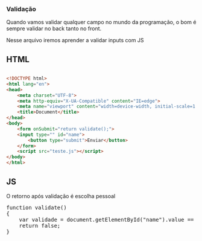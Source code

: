 <h3> Validação </h3>
  <p>Quando vamos validar qualquer campo no mundo da programação, o bom é sempre validar no back tanto no front.</p>
  <p>Nesse arquivo iremos aprender a validar inputs com JS</p>
  <h2>HTML</h2>
  
```html

<!DOCTYPE html>
<html lang="en">
<head>
    <meta charset="UTF-8">
    <meta http-equiv="X-UA-Compatible" content="IE=edge">
    <meta name="viewport" content="width=device-width, initial-scale=1.0">
    <title>Document</title>
</head>
<body>
    <form onSubmit="return validate();">
    <input type="" id="name">
        <button type="submit">Enviar</button>
    </form>
    <script src="teste.js"></script>
</body>
</html>

```

<h2>JS</h2>
<p>O retorno após validação é escolha pessoal</p>
<pre>
function validate() 
{
    var validade = document.getElementById("name").value == "" ? console.log('Por favor, insira os dados em todos os campos corretamente') : console.log('Cadastrado com sucesso');
    return false;
}
</pre>
